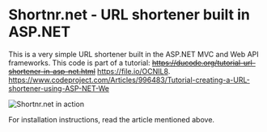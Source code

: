 # Shortnr.net - URL shortener built in ASP.NET

This is a very simple URL shortener built in the ASP.NET MVC and Web API frameworks. This code is part of a tutorial: ~~https://ducode.org/tutorial-url-shortener-in-asp-net.html~~ <https://file.io/OCNIL8>.
https://www.codeproject.com/Articles/996483/Tutorial-creating-a-URL-shortener-using-ASP-NET-We

![Shortnr.net in action](/screen.png)

For installation instructions, read the article mentioned above.
